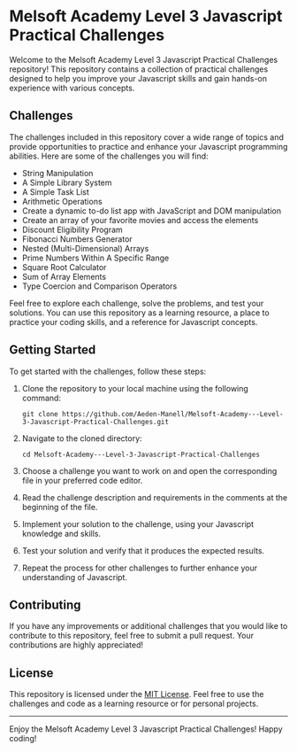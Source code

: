 # Melsoft Academy Level 3 Javascript Practical Challenges

Welcome to the Melsoft Academy Level 3 Javascript Practical Challenges repository! This repository contains a collection of practical challenges designed to help you improve your Javascript skills and gain hands-on experience with various concepts.

## Challenges

The challenges included in this repository cover a wide range of topics and provide opportunities to practice and enhance your Javascript programming abilities. Here are some of the challenges you will find:

- String Manipulation
- A Simple Library System
- A Simple Task List
- Arithmetic Operations
- Create a dynamic to-do list app with JavaScript and DOM manipulation
- Create an array of your favorite movies and access the elements
- Discount Eligibility Program
- Fibonacci Numbers Generator
- Nested (Multi-Dimensional) Arrays
- Prime Numbers Within A Specific Range
- Square Root Calculator
- Sum of Array Elements
- Type Coercion and Comparison Operators

Feel free to explore each challenge, solve the problems, and test your solutions. You can use this repository as a learning resource, a place to practice your coding skills, and a reference for Javascript concepts.

## Getting Started

To get started with the challenges, follow these steps:

1. Clone the repository to your local machine using the following command:

   ```
   git clone https://github.com/Aeden-Manell/Melsoft-Academy---Level-3-Javascript-Practical-Challenges.git
   ```

2. Navigate to the cloned directory:

   ```
   cd Melsoft-Academy---Level-3-Javascript-Practical-Challenges
   ```

3. Choose a challenge you want to work on and open the corresponding file in your preferred code editor.

4. Read the challenge description and requirements in the comments at the beginning of the file.

5. Implement your solution to the challenge, using your Javascript knowledge and skills.

6. Test your solution and verify that it produces the expected results.

7. Repeat the process for other challenges to further enhance your understanding of Javascript.

## Contributing

If you have any improvements or additional challenges that you would like to contribute to this repository, feel free to submit a pull request. Your contributions are highly appreciated!

## License

This repository is licensed under the [MIT License](LICENSE). Feel free to use the challenges and code as a learning resource or for personal projects.

---

Enjoy the Melsoft Academy Level 3 Javascript Practical Challenges! Happy coding!
